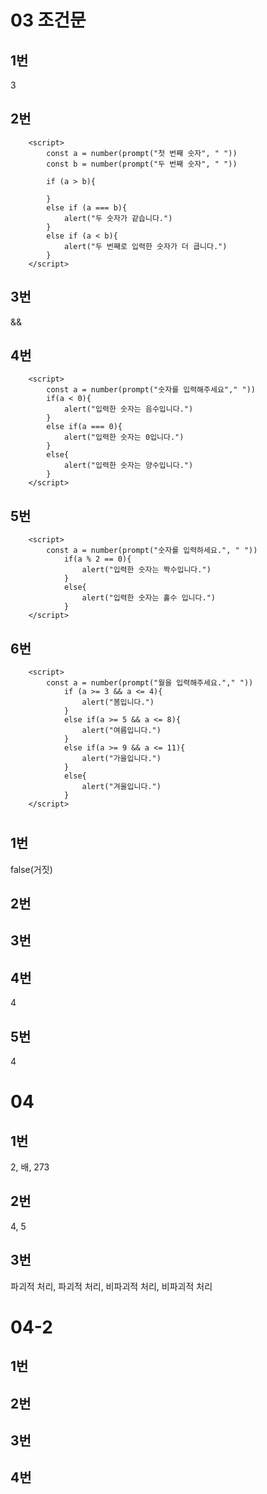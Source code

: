 # 03 조건문

## 1번
3

## 2번
```
    <script>
        const a = number(prompt("첫 번째 숫자", " "))
        const b = number(prompt("두 번째 숫자", " "))

        if (a > b){
            
        }
        else if (a === b){
            alert("두 숫자가 같습니다.")
        }
        else if (a < b){
            alert("두 번째로 입력한 숫자가 더 큽니다.")
        }
    </script>
```

## 3번
&&

## 4번
```
    <script>
        const a = number(prompt("숫자를 입력해주세요"," "))
        if(a < 0){
            alert("입력한 숫자는 음수입니다.")
        }
        else if(a === 0){
            alert("입력한 숫자는 0입니다.")
        }
        else{
            alert("입력한 숫자는 양수입니다.")
        }
    </script>
```

## 5번
```
    <script>
        const a = number(prompt("숫자를 입력하세요.", " "))
            if(a % 2 == 0){
                alert("입력한 숫자는 짝수입니다.")
            }
            else{
                alert("입력한 숫자는 홀수 입니다.")
            }
    </script>
```

## 6번
```
    <script>
        const a = number(prompt("월을 입력해주세요."," "))   
            if (a >= 3 && a <= 4){
                alert("봄입니다.")
            }
            else if(a >= 5 && a <= 8){
                alert("여름입니다.")
            }
            else if(a >= 9 && a <= 11){
                alert("가을입니다.")
            }
            else{
                alert("겨울입니다.")
            }
    </script>
```

# 

## 1번
false(거짓)

## 2번

## 3번

## 4번
4

## 5번
4

# 04

## 1번
2, 배, 273

## 2번
4, 5

## 3번
파괴적 처리, 파괴적 처리, 비파괴적 처리, 비파괴적 처리

# 04-2

## 1번

## 2번
    
## 3번

## 4번